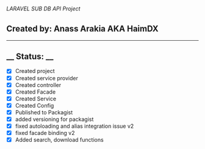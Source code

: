 ###### LARAVEL SUB DB API Project
## Created by: Anass Arakia AKA HaimDX
-------------------------------
## __ Status: __
- [x] Created project
- [x] Created service provider
- [x] Created controller
- [x] Created Facade
- [x] Created Service
- [x] Created Config
- [x] Published to Packagist
- [x] added versioning for packagist
- [x] fixed autoloading and alias integration issue v2
- [x] fixed facade binding v2
- [x] Added search, download functions
